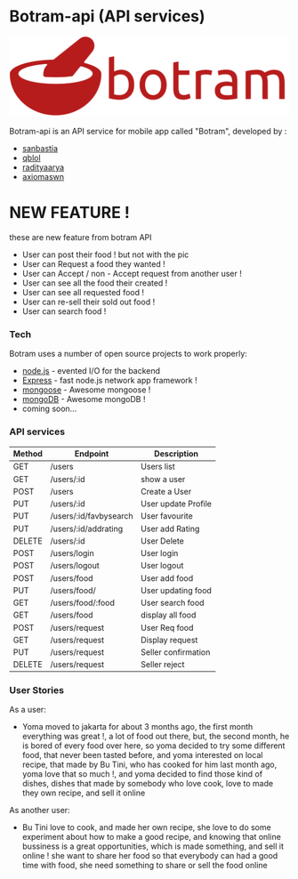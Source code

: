 # Botram-api (API services)

![botram.png](botram.png)

Botram-api is an API service for mobile app called "Botram", developed by :

  - [sanbastia](https://github.com/sanBastia)
  - [qblol](https://github.com/qblol)
  - [radityaarya](https://github.com/radityaarya)
  - [axiomaswn](https://github.com/axiomaswn)


# NEW FEATURE !

  these are new feature from botram API
   - User can post their food ! but not with the pic
   - User can Request a food they wanted !
   - User can Accept / non - Accept request from another user !
   - User can see all the food their created !
   - User can see all requested food !
   - User can re-sell their sold out food !
   - User can search food !

### Tech

Botram uses a number of open source projects to work properly:


* [node.js](https://nodejs.org/en/) - evented I/O for the backend
* [Express](https://expressjs.com/) - fast node.js network app framework !
* [mongoose](http://mongoosejs.com/) - Awesome mongoose !
* [mongoDB](https://www.mongodb.com/) - Awesome mongoDB !
* coming soon...

### API services
| Method | Endpoint                  | Description        |
|--------|---------------------------|--------------------|
| GET    | /users                    | Users list         |
| GET    | /users/:id                | show a user        |
| POST   | /users                    | Create a User      |
| PUT    | /users/:id                | User update Profile|
| PUT    | /users/:id/favbysearch    | User favourite     |  
| PUT    | /users/:id/addrating      | User add Rating    |
| DELETE | /users/:id                | User Delete        |
| POST   | /users/login              | User login         |
| POST   | /users/logout             | User logout        |
| POST   | /users/food               | User add food      |
| PUT    | /users/food/              | User updating food |
| GET    | /users/food/:food         | User search food   |
| GET    | /users/food               | display all food   |
| POST   | /users/request            | User Req food      |
| GET    | /users/request            | Display request    |
| PUT    | /users/request            | Seller confirmation|
| DELETE | /users/request            | Seller reject      |


### User Stories

As a user:

- Yoma moved to jakarta for about 3 months ago, the first month everything was great !, a lot of food out there,
  but, the second month, he is bored of every food over here, so yoma decided to try some different food, that never been tasted before,
  and yoma interested on local recipe, that made by Bu Tini, who has cooked for him last month ago, yoma love that so much !, and yoma decided to find those kind of dishes, dishes that made by somebody who love cook, love to made they own recipe, and sell it online

As another user:

- Bu Tini love to cook, and made her own recipe, she love to do some experiment about how to make a good recipe, and knowing that online bussiness is a great opportunities, which is made something, and sell it online ! she want to share her food so that everybody can had a good time with food, she need something to share or sell the food online
